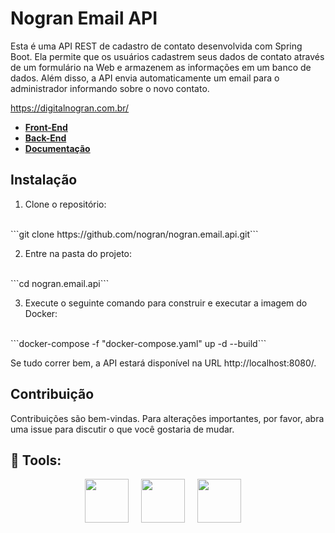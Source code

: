 # Nogran Email API

Esta é uma API REST de cadastro de contato desenvolvida com Spring Boot. Ela permite que os usuários cadastrem seus dados de contato através de um formulário na Web e armazenem as informações em um banco de dados.
Além disso, a API envia automaticamente um email para o administrador informando sobre o novo contato.

https://digitalnogran.com.br/

- [**Front-End**](https://github.com/nogran/nogran-site)
- [**Back-End**](https://github.com/nogran/nogran-site-backend)
- [**Documentação**](https://nogran-site.herokuapp.com/)

## Instalação

1. Clone o repositório:
<br>
```git clone https://github.com/nogran/nogran.email.api.git```

2. Entre na pasta do projeto:
<br>
```cd nogran.email.api```

3. Execute o seguinte comando para construir e executar a imagem do Docker:
<br>
```docker-compose -f "docker-compose.yaml" up -d --build```

Se tudo correr bem, a API estará disponível na URL http://localhost:8080/.

## Contribuição

Contribuições são bem-vindas. Para alterações importantes, por favor, abra uma issue para discutir o que você gostaria de mudar.

## :rocket: Tools:
<div align="center">
<img src="https://cdn.jsdelivr.net/gh/devicons/devicon/icons/spring/spring-original-wordmark.svg" width="70" height="70">
&nbsp;
&nbsp;
<img src="https://cdn.jsdelivr.net/gh/devicons/devicon/icons/java/java-original-wordmark.svg" width="70" height="70">
&nbsp;
&nbsp;
<img src="https://cdn.jsdelivr.net/gh/devicons/devicon/icons/mysql/mysql-original-wordmark.svg" width="70" height="70">
&nbsp;
&nbsp;
</div>

